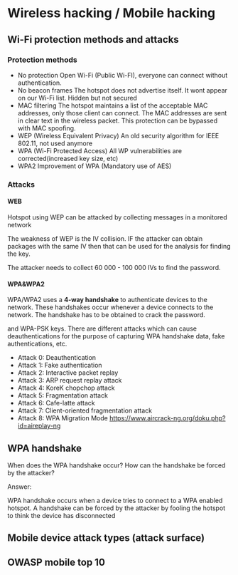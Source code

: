 # Wireless hacking / Mobile hacking

## Wi-Fi protection methods and attacks

### Protection methods
- No protection
    Open Wi-Fi (Public Wi-FI), everyone can connect without authentication.
- No beacon frames
    The hotspot does not advertise itself. It wont appear on our Wi-Fi list. Hidden but not secured
- MAC filtering
    The hotspot maintains a list of the acceptable MAC addresses, only those client can connect. The MAC addresses are sent in clear text in the wireless packet. This protection can be bypassed with MAC spoofing.
- WEP (Wireless Equivalent Privacy)
    An old security algorithm for IEEE 802.11, not used anymore
- WPA (Wi-Fi Protected Access)
    All WP vulnerabilities are corrected(increased key size, etc)
- WPA2
    Improvement of WPA (Mandatory use of AES)

### Attacks

#### WEB
Hotspot using WEP can be attacked by collecting messages in a monitored network

The weakness of WEP is the IV collision. IF the attacker can obtain packages with the same IV then that can be used for the analysis for finding the key.

The attacker needs to collect 60 000 - 100 000 IVs to find the password.

#### WPA&WPA2

WPA/WPA2 uses a **4-way handshake** to authenticate devices to the
network. These handshakes occur whenever a device connects to
the network. The handshake has to be obtained to crack the
password.

and WPA-PSK keys. There are different attacks which can cause
deauthentications for the purpose of capturing WPA handshake data,
fake authentications, etc.
- Attack 0: Deauthentication
- Attack 1: Fake authentication
- Attack 2: Interactive packet replay
- Attack 3: ARP request replay attack
- Attack 4: KoreK chopchop attack
- Attack 5: Fragmentation attack
- Attack 6: Cafe-latte attack
- Attack 7: Client-oriented fragmentation attack
- Attack 8: WPA Migration Mode https://www.aircrack-ng.org/doku.php?id=aireplay-ng


## WPA handshake

When does the WPA handshake occur? How can the handshake be forced by the attacker?

Answer:

WPA handshake occurs when a device tries to connect to a WPA enabled hotspot. A handshake can be forced by the attacker by fooling the hotspot to think the device has disconnected

## Mobile device attack types (attack surface)

## OWASP mobile top 10